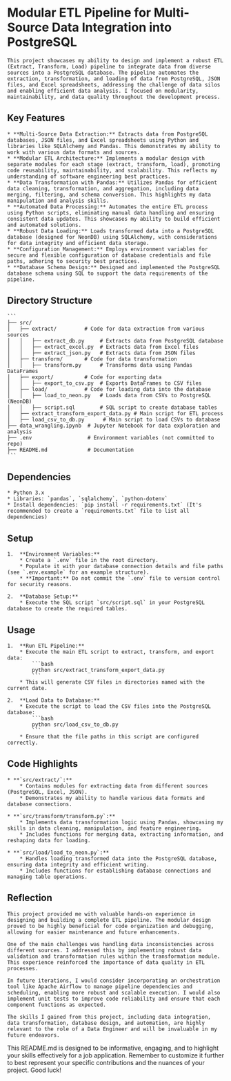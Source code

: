 #   Modular ETL Pipeline for Multi-Source Data Integration into PostgreSQL

    This project showcases my ability to design and implement a robust ETL (Extract, Transform, Load) pipeline to integrate data from diverse sources into a PostgreSQL database. The pipeline automates the extraction, transformation, and loading of data from PostgreSQL, JSON files, and Excel spreadsheets, addressing the challenge of data silos and enabling efficient data analysis. I focused on modularity, maintainability, and data quality throughout the development process.

##   Key Features

    * **Multi-Source Data Extraction:** Extracts data from PostgreSQL databases, JSON files, and Excel spreadsheets using Python and libraries like SQLAlchemy and Pandas. This demonstrates my ability to work with various data formats and sources.
    * **Modular ETL Architecture:** Implements a modular design with separate modules for each stage (extract, transform, load), promoting code reusability, maintainability, and scalability. This reflects my understanding of software engineering best practices.
    * **Data Transformation with Pandas:** Utilizes Pandas for efficient data cleaning, transformation, and aggregation, including data merging, filtering, and schema conversion. This highlights my data manipulation and analysis skills.
    * **Automated Data Processing:** Automates the entire ETL process using Python scripts, eliminating manual data handling and ensuring consistent data updates. This showcases my ability to build efficient and automated solutions.
    * **Robust Data Loading:** Loads transformed data into a PostgreSQL database (designed for NeonDB) using SQLAlchemy, with considerations for data integrity and efficient data storage.
    * **Configuration Management:** Employs environment variables for secure and flexible configuration of database credentials and file paths, adhering to security best practices.
    * **Database Schema Design:** Designed and implemented the PostgreSQL database schema using SQL to support the data requirements of the pipeline.

##   Directory Structure

    ```
    ├── src/
    │   ├── extract/         # Code for data extraction from various sources
    │   │   ├── extract_db.py     # Extracts data from PostgreSQL database
    │   │   ├── extract_excel.py  # Extracts data from Excel files
    │   │   ├── extract_json.py   # Extracts data from JSON files
    │   ├── transform/       # Code for data transformation
    │   │   ├── transform.py      # Transforms data using Pandas DataFrames
    │   ├── export/          # Code for exporting data
    │   │   ├── export_to_csv.py  # Exports DataFrames to CSV files
    │   ├── load/            # Code for loading data into the database
    │   │   ├── load_to_neon.py   # Loads data from CSVs to PostgreSQL (NeonDB)
    │   │   ├── script.sql        # SQL script to create database tables
    │   ├── extract_transform_export_data.py # Main script for ETL process
    │   ├── load_csv_to_db.py      # Main script to load CSVs to database
    ├── data_wrangling.ipynb  # Jupyter Notebook for data exploration and analysis
    ├── .env                  # Environment variables (not committed to repo)
    ├── README.md             # Documentation
    ```

##   Dependencies

    * Python 3.x
    * Libraries: `pandas`, `sqlalchemy`, `python-dotenv`
    * Install dependencies: `pip install -r requirements.txt` (It's recommended to create a `requirements.txt` file to list all dependencies)

##   Setup

    1.  **Environment Variables:**
        * Create a `.env` file in the root directory.
        * Populate it with your database connection details and file paths (see `.env.example` for an example structure).
        * **Important:** Do not commit the `.env` file to version control for security reasons.

    2.  **Database Setup:**
        * Execute the SQL script `src/script.sql` in your PostgreSQL database to create the required tables.

##   Usage

    1.  **Run ETL Pipeline:**
        * Execute the main ETL script to extract, transform, and export data:
            ```bash
            python src/extract_transform_export_data.py
            ```
        * This will generate CSV files in directories named with the current date.

    2.  **Load Data to Database:**
        * Execute the script to load the CSV files into the PostgreSQL database:
            ```bash
            python src/load_csv_to_db.py
            ```
        * Ensure that the file paths in this script are configured correctly.

##   Code Highlights

    * **`src/extract/`:**
        * Contains modules for extracting data from different sources (PostgreSQL, Excel, JSON).
        * Demonstrates my ability to handle various data formats and database connections.

    * **`src/transform/transform.py`:**
        * Implements data transformation logic using Pandas, showcasing my skills in data cleaning, manipulation, and feature engineering.
        * Includes functions for merging data, extracting information, and reshaping data for loading.

    * **`src/load/load_to_neon.py`:**
        * Handles loading transformed data into the PostgreSQL database, ensuring data integrity and efficient writing.
        * Includes functions for establishing database connections and managing table operations.

##   Reflection

    This project provided me with valuable hands-on experience in designing and building a complete ETL pipeline. The modular design proved to be highly beneficial for code organization and debugging, allowing for easier maintenance and future enhancements.

    One of the main challenges was handling data inconsistencies across different sources. I addressed this by implementing robust data validation and transformation rules within the transformation module. This experience reinforced the importance of data quality in ETL processes.

    In future iterations, I would consider incorporating an orchestration tool like Apache Airflow to manage pipeline dependencies and scheduling, enabling more robust and scalable execution. I would also implement unit tests to improve code reliability and ensure that each component functions as expected.

    The skills I gained from this project, including data integration, data transformation, database design, and automation, are highly relevant to the role of a Data Engineer and will be invaluable in my future endeavors.

This README.md is designed to be informative, engaging, and to highlight your skills effectively for a job application. Remember to customize it further to best represent your specific contributions and the nuances of your project. Good luck!
